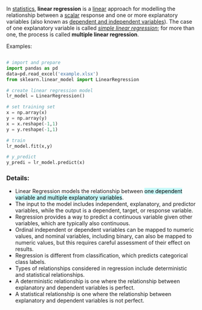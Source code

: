 
In [statistics](https://en.wikipedia.org/wiki/Statistics "Statistics"), **linear regression** is a [linear](https://en.wikipedia.org/wiki/Linearity "Linearity") approach for modelling the relationship between a [scalar](https://en.wikipedia.org/wiki/Scalar_(mathematics) "Scalar (mathematics)") response and one or more explanatory variables (also known as [dependent and independent variables](https://en.wikipedia.org/wiki/Dependent_and_independent_variables "Dependent and independent variables")). The case of one explanatory variable is called _[simple linear regression](https://en.wikipedia.org/wiki/Simple_linear_regression "Simple linear regression")_; for more than one, the process is called **multiple linear regression**.

Examples:

```python

# import and prepare
import pandas as pd
data=pd.read_excel('example.xlsx')
from sklearn.linear_model import LinearRegression

# create linear regression model
lr_model = LinearRegression()

# set training set
x = np.array(x)
y = np.array(y)
x = x.reshape(-1,1)
y = y.reshape(-1,1)

# train 
lr_model.fit(x,y)

# y_predict
y_predi = lr_model.predict(x)
```


### Details:

-   Linear Regression models the relationship between <mark style="background: #ABF7F7A6;">one dependent variable and multiple explanatory variables</mark>.
-   The input to the model includes independent, explanatory, and predictor variables, while the output is a dependent, target, or response variable.
-   Regression provides a way to predict a continuous variable given other variables, which are typically also continuous.
-   Ordinal independent or dependent variables can be mapped to numeric values, and nominal variables, including binary, can also be mapped to numeric values, but this requires careful assessment of their effect on results.
-   Regression is different from classification, which predicts categorical class labels.
-   Types of relationships considered in regression include deterministic and statistical relationships.
-   A deterministic relationship is one where the relationship between explanatory and dependent variables is perfect.
-   A statistical relationship is one where the relationship between explanatory and dependent variables is not perfect.





